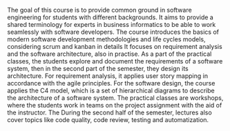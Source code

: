 The goal of this course is to provide common ground in software engineering for students with different backgrounds.
It aims to provide a shared terminology for experts in business informatics to be able to work seamlessly with software developers.
The course introduces the basics of modern software development methodologies and life cycles models, considering scrum and kanban in details
It focuses on requirement analysis and the software architecture, also in practise.
As a part of the practical classes, the students explore and document the requirements of a software system, then in the second part of the semester, they design its architecture.
For requirement analysis, it applies user story mapping in accordance with the agile principles.
For the software design, the course applies the C4 model, which is a set of hierarchical diagrams to describe the architecture of a software system.
The practical classes are workshops, where the students work in teams on the project assignment with the aid of the instructor.
The During the second half of the semester, lectures also cover topics like code quality, code review, testing and automatization.
